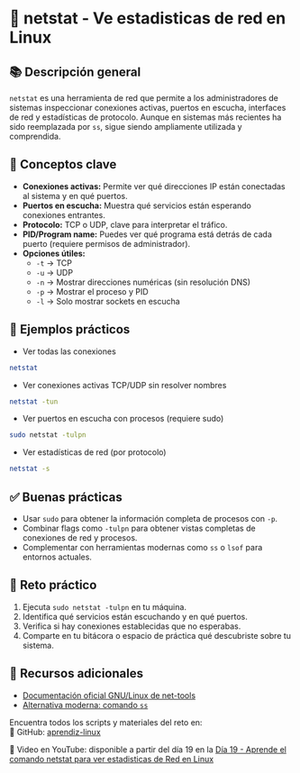 # 📌 netstat - Ve estadisticas de red en Linux

## 📚 Descripción general

`netstat` es una herramienta de red que permite a los administradores de sistemas inspeccionar conexiones activas, puertos en escucha,
interfaces de red y estadísticas de protocolo. Aunque en sistemas más recientes ha sido reemplazada por `ss`, sigue siendo ampliamente
utilizada y comprendida.

## 🧠 Conceptos clave

- **Conexiones activas:** Permite ver qué direcciones IP están conectadas al sistema y en qué puertos.
- **Puertos en escucha:** Muestra qué servicios están esperando conexiones entrantes.
- **Protocolo:** TCP o UDP, clave para interpretar el tráfico.
- **PID/Program name:** Puedes ver qué programa está detrás de cada puerto (requiere permisos de administrador).
- **Opciones útiles:**
  - `-t` → TCP
  - `-u` → UDP
  - `-n` → Mostrar direcciones numéricas (sin resolución DNS)
  - `-p` → Mostrar el proceso y PID
  - `-l` → Solo mostrar sockets en escucha

## 🧪 Ejemplos prácticos

-  Ver todas las conexiones

```bash
netstat
```

-  Ver conexiones activas TCP/UDP sin resolver nombres

```bash
netstat -tun
```

- Ver puertos en escucha con procesos (requiere sudo)

```bash
sudo netstat -tulpn
```

- Ver estadísticas de red (por protocolo)

```bash
netstat -s
```

## ✅ Buenas prácticas

- Usar `sudo` para obtener la información completa de procesos con `-p`.
- Combinar flags como `-tulpn` para obtener vistas completas de conexiones de red y procesos.
- Complementar con herramientas modernas como `ss` o `lsof` para entornos actuales.

## 🧩 Reto práctico

1. Ejecuta `sudo netstat -tulpn` en tu máquina.
2. Identifica qué servicios están escuchando y en qué puertos.
3. Verifica si hay conexiones establecidas que no esperabas.
4. Comparte en tu bitácora o espacio de práctica qué descubriste sobre tu sistema.

## 🔗 Recursos adicionales

- [Documentación oficial GNU/Linux de net-tools](https://linux.die.net/man/8/netstat)
- [Alternativa moderna: comando `ss`](https://man7.org/linux/man-pages/man8/ss.8.html)

Encuentra todos los scripts y materiales del reto en:  
📁 GitHub: [aprendiz-linux](https://github.com/jorgearma1982/aprendiz-linux/tree/main/21_dias_comandos_basicos)

🎥 Video en YouTube: disponible a partir del día 19 en la [Día 19 - Aprende el comando netstat para ver estadisticas de Red en Linux](https://youtu.be/VgPfK3PjBfo?si=zQNAqXkaGcQypyk1)
